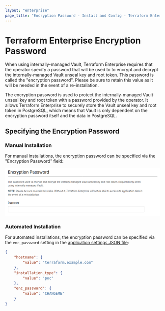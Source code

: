 ```yaml
---
layout: "enterprise"
page_title: "Encryption Password - Install and Config - Terraform Enterprise"
---
```


# Terraform Enterprise Encryption Password

When using internally-managed Vault, Terraform Enterprise requires that the operator specify a password that will be
used to to encrypt and decrypt the internally-managed Vault unseal key and root token. This password is called the
"encryption password". Please be sure to retain this value as it will be needed in the event of a re-installation.

The encryption password is used to protect the internally-managed Vault unseal key and root token with a password
provided by the operator. It allows Terraform Enterprise to securely store the Vault unseal key and root token in
PostgreSQL, which means that Vault is only dependent on the encryption password itself and the data in PostgreSQL.

## Specifying the Encryption Password

### Manual Installation

For manual installations, the encryption password can be specified via the "Encryption Password" field:

![User interface for encryption password field.](./assets/enc-password-manual-install.png)

### Automated Installation

For automated installations, the encryption password can be specified via the `enc_password` setting in the
[application settings JSON file](./automating-the-installer.html#available-settings):

```json
{
    "hostname": {
        "value": "terraform.example.com"
    },
    "installation_type": {
        "value": "poc"
    },
    "enc_password": {
        "value": "CHANGEME"
    }
}
```
